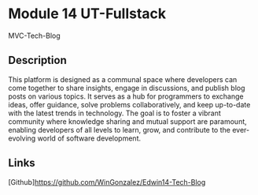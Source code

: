 # Module 14 UT-Fullstack
MVC-Tech-Blog

## Description
This platform is designed as a communal space where developers can come together to share insights, engage in discussions, and publish blog posts on various topics. It serves as a hub for programmers to exchange ideas, offer guidance, solve problems collaboratively, and keep up-to-date with the latest trends in technology. The goal is to foster a vibrant community where knowledge sharing and mutual support are paramount, enabling developers of all levels to learn, grow, and contribute to the ever-evolving world of software development.

## Links
[Github]https://github.com/WinGonzalez/Edwin14-Tech-Blog


